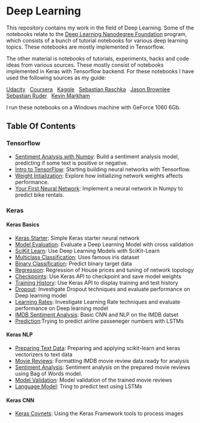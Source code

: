 # Deep Learning

This repository contains my work in the field of Deep Learning.  Some of the notebooks relate to the  [Deep Learning Nanodegree Foundation](https://www.udacity.com/course/deep-learning-nanodegree-foundation--nd101) program, which consists of a bunch of tutorial notebooks for various deep learning topics.  These notebooks are mostly implemented in Tensorflow.

The other material is notebooks of tutorials, experiments, hacks and code ideas from various sources.  These mostly consist of notebooks implemented in Keras with Tensorflow backend.  For these notebooks I have used the following sources as my guide:

[Udacity](https://eu.udacity.com/) &nbsp; 
[Coursera](https://www.coursera.org) &nbsp; 
[Kaggle](https://www.kaggle.com) &nbsp; 
[Sebastian Raschka](https://sebastianraschka.com/books.html) &nbsp; 
[Jason Brownlee](https://machinelearningmastery.com) &nbsp; 
[Sebastian Ruder](http://ruder.io/optimizing-gradient-descent/) &nbsp; 
[Kevin Markham](https://www.youtube.com/user/dataschool) &nbsp; 

I run these notebooks on a Windows machine with GeForce 1060 6Gb.   

## Table Of Contents

### Tensorflow

* [Sentiment Analysis with Numpy](https://github.com/riched158/DeepLearning/tree/master/sentiment-network): Build a sentiment analysis model, predicting if some text is positive or negative.
* [Intro to TensorFlow](https://github.com/riched158/DeepLearning/tree/master/intro_to_tensorflow): Starting building neural networks with Tensorflow.
* [Weight Intialization](https://github.com/riched158/DeepLearning/tree/master/weight-initialization): Explore how initializing network weights affects performance.
* [Your First Neural Network](https://github.com/riched158/DeepLearning/tree/master/first-neural-network): Implement a neural network in Numpy to predict bike rentals.

### Keras
#### Keras Basics

* [Keras Starter](https://github.com/riched158/Keras/blob/master/keras/Keras1.ipynb): Simple Keras starter neural network
* [Model Evaluation](https://github.com/riched158/Keras/blob/master/keras/Keras1.ipynb): Evaluate a Deep Learning Model with cross validation
* [SciKit Learn](https://github.com/riched158/Keras/blob/master/keras/Keras3_SciKit.ipynb): Use Deep Learning Models with SciKit-Learn
* [Multiclass Classification](https://github.com/riched158/Keras/blob/master/keras/Keras4_Multiclass.ipynb): Uses famous iris dataset
* [Binary Classification](https://github.com/riched158/Keras/blob/master/keras/Keras5_Binary_Classification.ipynb): Predict binary target data
* [Regression](https://github.com/riched158/Keras/blob/master/keras/Keras6_Regression.ipynb):  Regression of House prices and tuning of network topology 
* [Checkpoints](https://github.com/riched158/Keras/blob/master/keras/Keras7_Checkpointing.ipynb): Use Keras API to checkpoint and save model weights
* [Training History](https://github.com/riched158/Keras/blob/master/keras/Keras8_Plotting_History.ipynb): Use Keras API to display training and test history
* [Dropout](https://github.com/riched158/Keras/blob/master/keras/Keras9_DropOut1.ipynb): Investigate Dropout techniques and evaluate performance on Deep learning model 
* [Learning Rates](https://github.com/riched158/Keras/blob/master/keras/Keras10_LearnRate.ipynb): Investigate Learning Rate techniques and evaluate performance on Deep learning model
* [IMDB Sentiment Analysis](https://github.com/riched158/Keras/blob/master/keras/Keras11_CNN_IMDB.ipynb): Basic CNN and NLP on the IMDB datset 
* [Prediction](https://github.com/riched158/Keras/blob/master/keras/Keras12_RNN_Airlines.ipynb):Trying to predict airline passeneger numbers with LSTMs

#### Keras NLP

* [Preparing Text Data](https://github.com/riched158/Keras/blob/master/keras_nlp/Keras_NLP1_CleaningAndVectorizers.ipynb): Preparing and applying scikit-learn and keras vectorizers to text data  
* [Movie Reviews](https://github.com/riched158/Keras/blob/master/keras_nlp/Keras_NLP4_MoviePrep.ipynb): Formatting IMDB movie review data ready for analysis
* [Sentiment Analysis](https://github.com/riched158/Keras/blob/master/keras_nlp/Keras_NLP6_Movie_Models.ipynb): Sentiment analysis on the prepared movie reviews using Bag of Words model.
* [Model Validation](https://github.com/riched158/Keras/blob/master/keras_nlp/Keras_NLP7_MovieValidation.ipynb): Model validation of the trained movie reviews
* [Language Model](https://github.com/riched158/Keras/blob/master/keras_nlp/Keras_NLP11_LanguageModel.ipynb): Tring to predict text using LSTMs

#### Keras CNN

* [Keras Covnets](https://github.com/riched158/Keras/blob/master/keras_cnn/CovnetFlowersv2.ipynb): Using the Keras Framework tools to process images


